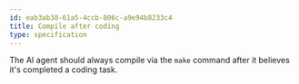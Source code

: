 ```yaml
---
id: eab3ab38-61a5-4ccb-806c-a9e94b8233c4
title: Compile after coding
type: specification
---
```


The AI agent should always compile via the `make` command after it believes it's completed a coding task.
